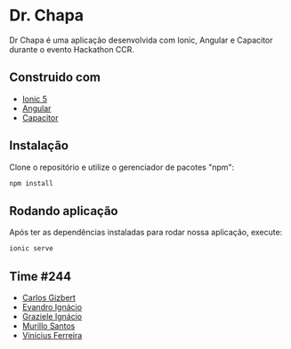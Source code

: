 # Dr. Chapa

Dr Chapa é uma aplicação desenvolvida com Ionic, Angular e Capacitor durante o evento Hackathon CCR.

## Construido com

* [Ionic 5](https://ionicframework.com/)
* [Angular](https://angular.io/)
* [Capacitor](https://capacitor.ionicframework.com/)

## Instalação

Clone o repositório e utilize o gerenciador de pacotes "npm":

```bash
npm install
```

## Rodando aplicação
 Após ter as dependências instaladas para rodar nossa aplicação, execute:

```bash
ionic serve
```
## Time #244
* [Carlos Gizbert](https://www.linkedin.com/in/gizbert/)
* [Evandro Ignácio](https://www.linkedin.com/in/evandro-ignacio-658b4814b/)
* [Graziele Ignácio](https://www.linkedin.com/in/graziele-ign%C3%A1cio-3b857497/)
* [Murillo Santos](https://www.linkedin.com/in/murillosantosit/)
* [Vinícius Ferreira](https://www.linkedin.com/in/vinicius-ferreira-bb94a0105/)